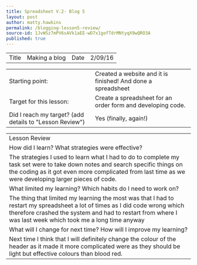 ```yaml
---
title: Spreadsheet V.2- Blog 5
layout: post
author: matty.hawkins
permalink: /blogging-lesson5-review/
source-id: 1JvWSz7mPV6sAVk1aEE-wD7x1gofTdrMNtyqX9wQRO3A
published: true
---
```

<table>
  <tr>
    <td>Title</td>
    <td> Making a blog  </td>
    <td>Date</td>
    <td>2/09/16</td>
  </tr>
</table>


<table>
  <tr>
    <td>Starting point:</td>
    <td>Created a website and it is finished! And done a spreadsheet</td>
  </tr>
  <tr>
    <td>Target for this lesson:</td>
    <td>Create a spreadsheet for an order form and developing code.</td>
  </tr>
  <tr>
    <td>Did I reach my target? 
(add details to "Lesson Review")</td>
    <td> Yes (finally, again!)</td>
  </tr>
</table>


<table>
  <tr>
    <td>Lesson Review</td>
  </tr>
  <tr>
    <td>How did I learn? What strategies were effective? </td>
  </tr>
  <tr>
    <td>The strategies I used to learn what I had to do to complete my task set were to take down notes and search specific things on the coding as it got even more complicated from last time as we were developing larger pieces of code.</td>
  </tr>
  <tr>
    <td>What limited my learning? Which habits do I need to work on? </td>
  </tr>
  <tr>
    <td>The thing that limited my learning the most was that I had to restart my spreadsheet a lot of times as I did code wrong which therefore crashed the system and had to restart from where I was last week which took me a long time anyway
</td>
  </tr>
  <tr>
    <td>What will I change for next time? How will I improve my learning?</td>
  </tr>
  <tr>
    <td>Next time I think that I will definitely change the colour of the header as it made it more complicated were as they should be light but effective colours than blood red.</td>
  </tr>
</table>


